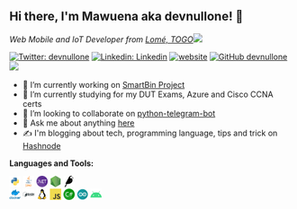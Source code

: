 


<h2> Hi there, I'm Mawuena aka devnullone!  👋 </h2>
<!-- <img align="right" width="100" height= "180" src="assets/68747470733a2f2f6d656469612e67697068792e636f6d2f6d656469612f4d3967624264396e6244724f5475314d71782f67697068792e676966.gif"> -->

<p><em>Web Mobile and IoT Developer from <a href="https://en.wikipedia.org/wiki/Togo">Lomé, TOGO</a><img src="https://media.giphy.com/media/fYSnHlufseco8Fh93Z/giphy.gif" width="15"></br>
</em></p>


[![Twitter: devnullone](https://img.shields.io/twitter/follow/devnullone?style=social)](https://twitter.com/devnullone)
[![Linkedin: Linkedin](https://img.shields.io/badge/-Linkedin-blue?style=flat-square&logo=Linkedin&logoColor=white&link=https://www.linkedin.com/in/mawuena-m-a-kodzo-5b08a8169/)](https://www.linkedin.com/in/mawuena-m-a-kodzo-5b08a8169/)
[![website](https://img.shields.io/badge/Website-46a2f1.svg?&style=flat-square&logo=Google-Chrome&logoColor=white&link=https://mawuen.github.io/)](https://mawuen.github.io/)
[![GitHub devnullone](https://img.shields.io/github/followers/devnullone?label=follow&style=social)](https://github.com/devnullone)
![](https://visitor-badge.glitch.me/badge?page_id=ameeno.ameeno)


- 🔭 I’m currently working on [SmartBin Project](https://github.com/devnullone/SmartBin)
- 🌱 I’m currently studying for my DUT Exams, Azure and Cisco CCNA certs
- 👯 I’m looking to collaborate on [python-telegram-bot](https://github.com/python-telegram-bot/python-telegram-bot)
- 💬 Ask me about anything [here](https://github.com/devnullone/devnullone/issues)
- ✍️ I'm blogging about tech, programming language, tips and trick on [Hashnode](https://devnullone.hashnode.dev/)

**Languages and Tools:**  

<code><img height="20" src="https://raw.githubusercontent.com/github/explore/80688e429a7d4ef2fca1e82350fe8e3517d3494d/topics/python/python.png"></code>
<code><img height="20" src="https://raw.githubusercontent.com/github/explore/5b3600551e122a3277c2c5368af2ad5725ffa9a1/topics/java/java.png"></code>
<code><img height="20" src="https://raw.githubusercontent.com/github/explore/93d8a67084f94b2a444e510199a6e7622e5b09a3/topics/dotnet/dotnet.png"></code>
<code><img height="20" src="https://raw.githubusercontent.com/github/explore/80688e429a7d4ef2fca1e82350fe8e3517d3494d/topics/nodejs/nodejs.png"></code>
<code><img height="20" src="https://raw.githubusercontent.com/github/explore/80688e429a7d4ef2fca1e82350fe8e3517d3494d/topics/wagtail/wagtail.png"></code>  
<code><img height="20" src="https://raw.githubusercontent.com/github/explore/5c058a388828bb5fde0bcafd4bc867b5bb3f26f3/topics/docker/docker.png"></code>
<code><img height="20" src="https://raw.githubusercontent.com/github/explore/80688e429a7d4ef2fca1e82350fe8e3517d3494d/topics/bash/bash.png"></code>
<code><img height="20" src="https://raw.githubusercontent.com/github/explore/80688e429a7d4ef2fca1e82350fe8e3517d3494d/topics/linux/linux.png"></code>
<code><img height="20" src="https://raw.githubusercontent.com/github/explore/80688e429a7d4ef2fca1e82350fe8e3517d3494d/topics/javascript/javascript.png"></code>
<code><img height="20" src="https://raw.githubusercontent.com/github/explore/80688e429a7d4ef2fca1e82350fe8e3517d3494d/topics/csharp/csharp.png"></code>
<code><img height="20" src="https://raw.githubusercontent.com/github/explore/80688e429a7d4ef2fca1e82350fe8e3517d3494d/topics/arduino/arduino.png"></code>
<code><img height="20" src="https://raw.githubusercontent.com/github/explore/8baf984947f4d9c32006bd03fa4c51ff91aadf8d/topics/android/android.png"></code>

<!---
Hey Visitor , Thanks for downloading my readme.md , 
If you like my work , please give a shout out 🥺👉👈
Edit the necessary fields and enjoy!
Happy Customisation!!!
--->

